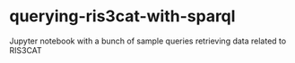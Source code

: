 # querying-ris3cat-with-sparql
Jupyter notebook with a bunch of sample queries retrieving data related to RIS3CAT 
